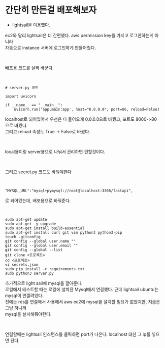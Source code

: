 # 간단히 만든걸 배포해보자

- lightsail을 이용했다.

ec2와 달리 lightsail은 더 간편했다. aws permission key를 가지고 로그인하는게 아니라  
자동으로 instance 서버에 로그인하게 만들어줬다.  

<br>

배포용 코드를 살짝 바꾼다.  

<br>

```
# server.py 코드

import uvicorn

if __name__ == "__main__":
    uvicorn.run('app.main:app', host="0.0.0.0", port=80, reload=False)
```

localhost로 되어있어서 우선은 다 들어오게 0.0.0.0으로 바꿨고, 포트도 8000->80으로 바꿨다.  
그리고 reload 속성도 True -> False로 바꿨다.

<br>

local용이랑 server용으로 나눠서 관리하면 편할것이다.  

<br>

그리고 secret.py 코드도 바꿔야한다

<br>

```
"MYSQL_URL":"mysql+pymysql://root@localhost:3306/fastapi",
```

로 되어있는데, 배포용으로 바꿔준다.

<br>

```
sudo apt-get update
sudo apt-get -y upgrade
sudo apt-get install build-essential
sudo apt-get install curl git vim python3 python3-pip
touch .gitconfig
git config --global user.name ""
git config --global user.email ""
git config --global --list
git clone <프로젝트>
cd <프로젝트>
vi secrets.json
sudo pip install -r requirements.txt
sudo python3 server.py
```

추가적으로 light sail에 mysql을 깔아준다.  
로컬에서 테스트할 때는 로컬에 설치된 Mysql에서 연결했다. 근데 lightsail ubuntu는 mysql이 안깔려있다.  
전에는 rds를 연결해서 사용해서 aws ec2에 mysql을 설치할 필요가 없었지만, 지금은 그냥 하니까  
mysql을 설치해줘야한다.  

<br>

연결할때는 lightsail 인스턴스를 클릭하면 port가 나온다. localhost 대신 그 ip를 넣으면 된다.

<br>
